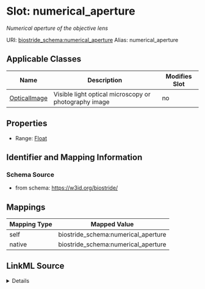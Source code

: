

# Slot: numerical_aperture 


_Numerical aperture of the objective lens_





URI: [biostride_schema:numerical_aperture](https://w3id.org/biostride/schema/numerical_aperture)
Alias: numerical_aperture

<!-- no inheritance hierarchy -->





## Applicable Classes

| Name | Description | Modifies Slot |
| --- | --- | --- |
| [OpticalImage](OpticalImage.md) | Visible light optical microscopy or photography image |  no  |






## Properties

* Range: [Float](Float.md)




## Identifier and Mapping Information






### Schema Source


* from schema: https://w3id.org/biostride/




## Mappings

| Mapping Type | Mapped Value |
| ---  | ---  |
| self | biostride_schema:numerical_aperture |
| native | biostride_schema:numerical_aperture |




## LinkML Source

<details>
```yaml
name: numerical_aperture
description: Numerical aperture of the objective lens
from_schema: https://w3id.org/biostride/
rank: 1000
alias: numerical_aperture
owner: OpticalImage
domain_of:
- OpticalImage
range: float

```
</details>